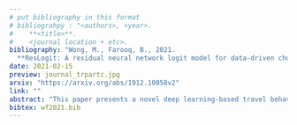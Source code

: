 ```yaml
---
# put bibliography in this format
# bibliograhpy : "<authors>, <year>.
#    **<title>**.
#    <journal location + etc>.
bibliography: "Wong, M., Farooq, B., 2021.
  **ResLogit: A residual neural network logit model for data-driven choice modelling**. Transportation Research Part C: Emerging Technologies." # surround Title with **<title>**
date: 2021-02-15
preview: journal_trpartc.jpg
arxiv: "https://arxiv.org/abs/1912.10058v2"
link: ""
abstract: "This paper presents a novel deep learning-based travel behaviour choice model. Our proposed Residual Logit (ResLogit) model formulation seamlessly integrates a Deep Neural Network (DNN) architecture into a multinomial logit model. Recently, DNN models such as the Multi-layer Perceptron (MLP) and the Recurrent Neural Network (RNN) have shown remarkable success in modelling complex and noisy behavioural data. However, econometric studies have argued that machine learning techniques are a `black-box' and difficult to interpret for use in the choice analysis. We develop a data-driven choice model that extends the systematic utility function to incorporate non-linear cross-effects using a series of residual layers and using skipped connections to handle model identifiability in estimating a large number of parameters. The model structure accounts for cross-effects and choice heterogeneity arising from substitution, interactions with non-chosen alternatives and other effects in a non-linear manner. We describe the formulation, model estimation, interpretability and examine the relative performance and econometric implications of our proposed model. We present an illustrative example of the model on a classic red/blue bus choice scenario example. For a real-world application, we use a travel mode choice dataset to analyze the model characteristics compared to traditional neural networks and Logit formulations. Our findings show that our ResLogit approach significantly outperforms MLP models while providing similar interpretability as a Multinomial Logit model."
bibtex: wf2021.bib
---
```

